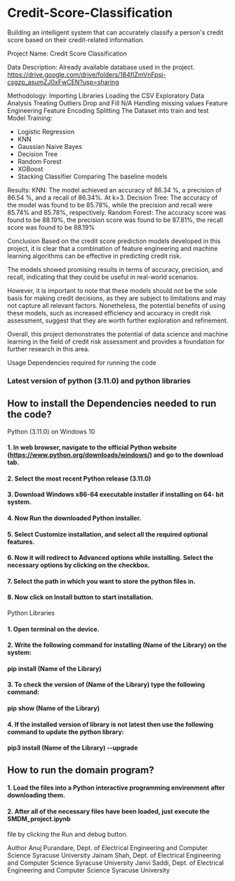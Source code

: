 # Credit-Score-Classification
Building an intelligent system that can accurately classify a person's credit score based on their credit-related information. 

Project Name: Credit Score Classification

Data Description:
Already available database used in the project.
https://drive.google.com/drive/folders/184fIZmVnFpsj-csgzp_asumZJ0xFwCEN?usp=sharing

Methodology:
Importing Libraries
Loading the CSV
Exploratory Data Analysis
Treating Outliers
Drop and Fill N/A
Handling missing values
Feature Engineering
Feature Encoding
Splitting The Dataset into train and test
Model Training:
- Logistic Regression
- KNN
- Gaussian Naive Bayes
- Decision Tree
- Random Forest
- XGBoost
- Stacking Classifier
Comparing The baseline models


Results:
KNN: The model achieved an accuracy of 86.34 %, a precision of 86.54 %, and a recall of 86.34%. At k=3.
Decision Tree: The accuracy of the model was found to be 85.78%, while the precision and recall were 85.74% and 85.78%, respectively. 
Random Forest: The accuracy score was found to be 88.19%, the precision score was found to be 87.81%, the recall score was found to be 88.19%

Conclusion
Based on the credit score prediction models developed in this project, it is clear that a combination of feature engineering and machine learning algorithms can be effective in predicting credit risk. 

The models showed promising results in terms of accuracy, precision, and recall, indicating that they could be useful in real-world scenarios. 

However, it is important to note that these models should not be the sole basis for making credit decisions, as they are subject to limitations and may not capture all relevant factors. Nonetheless, the potential benefits of using these models, such as increased efficiency and accuracy in credit risk assessment, suggest that they are worth further exploration and refinement. 

Overall, this project demonstrates the potential of data science and machine learning in the field of credit risk assessment and provides a foundation for further research in this area.

Usage
Dependencies required for running the code
### Latest version of python (3.11.0) and python libraries
## How to install the Dependencies needed to run the code?
Python (3.11.0) on Windows 10
#### 1. In web browser, navigate to the official Python website (https://www.python.org/downloads/windows/) and go to the download tab.
#### 2. Select the most recent Python release (3.11.0)
#### 3. Download Windows x86-64 executable installer if installing on 64- bit system.
#### 4. Now Run the downloaded Python installer.
#### 5. Select Customize installation, and select all the required optional features.
#### 6. Now it will redirect to Advanced options while installing. Select the necessary options by clicking on the checkbox.
#### 7. Select the path in which you want to store the python files in.
#### 8. Now click on Install button to start installation.
 
 Python Libraries
#### 1. Open terminal on the device.
#### 2. Write the following command for installing (Name of the Library) on the system:
#### pip install (Name of the Library)
#### 3. To check the version of (Name of the Library) type the following command:
#### pip show (Name of the Library)
#### 4. If the installed version of library is not latest then use the following command to update the python library:
#### pip3 install (Name of the Library) --upgrade
 
## How to run the domain program?
#### 1. Load the files into a Python interactive programming environment after downloading them.
#### 2. After all of the necessary files have been loaded, just execute the SMDM_project.ipynb
file by clicking the Run and debug button.

Author
Anuj Purandare, Dept. of Electrical Engineering and Computer Science
Syracuse University 
Jainam Shah, Dept. of Electrical Engineering and Computer Science
Syracuse University
Janvi Saddi, Dept. of Electrical Engineering and Computer Science
Syracuse University

